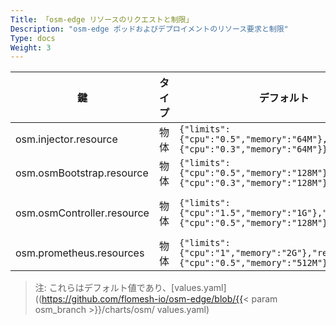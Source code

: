 ```yaml
---
Title: 「osm-edge リソースのリクエストと制限」
Description: "osm-edge ポッドおよびデプロイメントのリソース要求と制限"
Type: docs
Weight: 3
---
```


| 鍵 | タイプ | デフォルト | 説明 |
|-----|------|---------|-------------|
| osm.injector.resource| 物体 | `{"limits":{"cpu":"0.5","memory":"64M"},"requests":{"cpu":"0.3","memory":"64M"}}` | サイドカー インジェクターのコンテナー リソース パラメーター |
| osm.osmBootstrap.resource | 物体 | `{"limits":{"cpu":"0.5","memory":"128M"},"requests":{"cpu":"0.3","memory":"128M"}}` | osm-edge ブートストラップのコンテナ リソース パラメータ |
| osm.osmController.resource | 物体 | `{"limits":{"cpu":"1.5","memory":"1G"},"requests":{"cpu":"0.5","memory":"128M"}}` | osm-edge コントローラのコンテナ リソース パラメータ。 https://docs.openservicemesh.io/docs/guides/ha_scale/scale/ を参照してください。 |
| osm.prometheus.resources | 物体 | `{"limits":{"cpu":"1","memory":"2G"},"requests":{"cpu":"0.5","memory":"512M"}}` | Prometheus のコンテナー リソース パラメーター |

> 注: これらはデフォルト値であり、[values.yaml]((https://github.com/flomesh-io/osm-edge/blob/{{< param osm_branch >}}/charts/osm/ values.yaml)